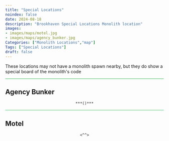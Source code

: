 ```yaml
---
title: "Special Locations"
noindex: false
date: 2024-08-18
description: "Brookhaven Special Locations Monolith location"
images:
- images/maps/motel.jpg
- images/maps/agency_bunker.jpg
Categories: ["Monolith Locations","map"]
Tags: ["Special Locations"]
draft: false
--- 
```


These locations may not have a monolith spawn nearby, but they do show a special board of the monolith's code

<hr style="background-color: #28b44c" size=8>

## Agency Bunker

<center><span class="copy-to-clipboard" style="align: center"><code class="copy-to-clipboard-code" data-code="***()***">***()***</code></span></center>


<hr style="background-color: #28b44c" size=8>

## Motel

<center><span class="copy-to-clipboard" style="align: center"><code class="copy-to-clipboard-code" data-code="<^^>"><^^></code></span></center>


<!-- <hr style="background-color: #28b44c" size=8>

## Related Items

### Map

- [Point of Interest](/map/poi/agency-bunker/) -->